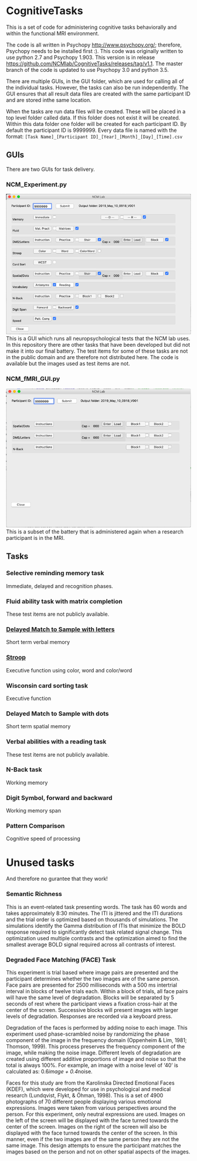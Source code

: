 # CognitiveTasks

This is a set of code for administering cognitive tasks behaviorally and within the functional MRI environment. 

The code is all written in Psychopy http://www.psychopy.org/; therefore, Psychopy needs to be installed first :). 
This code was originally written to use python 2.7 and Psychopy 1.903. This version is in release https://github.com/NCMlab/CognitiveTasks/releases/tag/v1.1. The master branch of the code is updated to use Psychopy 3.0 and python 3.5.

There are multiple GUIs, in the GUI folder, which are used for calling all of the individual tasks. However, the tasks can also be run independently. The GUI ensures that all result data files are created with the same participant ID and are stored inthe same location.

When the tasks are run data files will be created. These will be placed in a top level folder called data. If this folder does not exist it will be created. Within this data folder one folder will be created for each participant ID. By default the participant ID is 9999999. Every data file is named with the format: 
`[Task Name]_[Participant ID]_[Year]_[Month]_[Day]_[Time].csv`


## GUIs
There are two GUIs for task delivery.

### NCM_Experiment.py
![Neuropsych GUI](/Descriptions/NPGUI.png)
This is a GUI which runs all neuropsychological tests that the NCM lab uses. In this repository there are other tasks that have been developed but did not make it into our final battery. The test items for some of these tasks are not in the public domain and are therefore not distributed here. The code is available but the images used as test items are not.


### NCM_fMRI_GUI.py
![fMRI GUI](/Descriptions/FMRIGUI.png)
This is a subset of the battery that is administered again when a research participant is in the MRI.


## Tasks
### Selective reminding memory task 
Immediate, delayed and recognition phases.
### Fluid ability task with matrix completion
These test items are not publicly available.
### [Delayed Match to Sample with letters](/Descriptions/DMS.md) 
Short term verbal memory
### [Stroop](Descriptions/stroop.md)
Executive function using color, word and color/word
### Wisconsin card sorting task
Executive function
### Delayed Match to Sample with dots 
Short term spatial memory
### Verbal abilities with a reading task
These test items are not publicly available.
### N-Back task 
Working memory
### Digit Symbol, forward and backward 
Working memory span
### Pattern Comparison 
Cognitive speed of processing

# Unused tasks 
And therefore no gurantee that they work!
### Semantic Richness

This is an event-related task presenting words. The task has 60 words and takes approximately 8:30 minutes. The ITI is jittered and the ITI durations and the trial order is optimized based on thousands of simulations. The simulations identify the Gamma distribution of ITIs that minimize the BOLD response required to significantly detect task related signal change. This optimization used multiple contrasts and the optimization aimed to find the smallest average BOLD signal required across all contrasts of interest. 

### Degraded Face Matching (FACE) Task
This experiment is  trial based where image pairs are presented and the participant determines whether the two images are of the same person. Face pairs are presented for 2500 milliseconds with a 500 ms intertrial interval in blocks of twelve trials each. Within a block of trials, all face pairs will have the same level of degradation. Blocks will be separated by 5 seconds of rest where the participant views a fixation cross-hair at the center of the screen. Successive blocks will present images with larger levels of degradation. Responses are recorded via a keyboard press.

Degradation of the faces is performed by adding noise to each image. This experiment used phase-scrambled noise by randomizing the phase component of the image in the frequency domain (Oppenheim & Lim, 1981; Thomson, 1999). This process preserves the frequency component of the image, while making the noise image. Different levels of degradation are created using different additive proportions of image and noise so that the total is always 100%. For example, an image with a noise level of ‘40’ is calculated as: 0.6*image + 0.4*noise. 

Faces for this study are from the Karolinska Directed Emotional Faces (KDEF), which were developed for use in psychological and medical research (Lundqvist, Flykt, & Öhman, 1998). This is a set of 4900 photographs of 70 different people displaying various emotional expressions. Images were taken from various perspectives around the person. For this experiment, only neutral expressions are used. Images on the left of the screen will be displayed with the face turned towards the center of the screen. Images on the right of the screen will also be displayed with the face turned towards the center of the screen. In this manner, even if the two images are of the same person they are not the same image. This design attempts to ensure the participant matches the images based on the person and not on other spatial aspects of the images.



